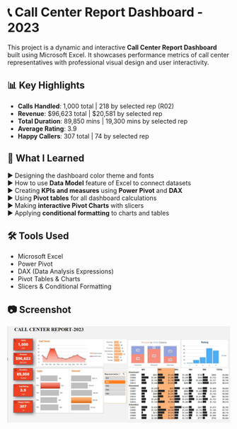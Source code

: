 # 📞 Call Center Report Dashboard - 2023

This project is a dynamic and interactive **Call Center Report Dashboard** built using Microsoft Excel. It showcases performance metrics of call center representatives with professional visual design and user interactivity.

## 📊 Key Highlights

- **Calls Handled**: 1,000 total | 218 by selected rep (R02)
- **Revenue**: $96,623 total | $20,581 by selected rep
- **Total Duration**: 89,850 mins | 19,300 mins by selected rep
- **Average Rating**: 3.9
- **Happy Callers**: 307 total | 74 by selected rep

## 🧠 What I Learned

▶ Designing the dashboard color theme and fonts  
▶ How to use **Data Model** feature of Excel to connect datasets  
▶ Creating **KPIs and measures** using **Power Pivot** and **DAX**  
▶ Using **Pivot tables** for all dashboard calculations  
▶ Making **interactive Pivot Charts** with slicers  
▶ Applying **conditional formatting** to charts and tables  

## 🛠 Tools Used

- Microsoft Excel  
- Power Pivot  
- DAX (Data Analysis Expressions)  
- Pivot Tables & Charts  
- Slicers & Conditional Formatting

## 📷 Screenshot

![Call Center Dashboard](./call%20center%20report.JPG)
